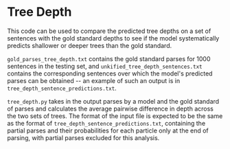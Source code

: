 # Tree Depth

This code can be used to compare the predicted tree depths on a set of sentences 
with the gold standard depths to see if the model systematically predicts shallower 
or deeper trees than the gold standard.

`gold_parses_tree_depth.txt` contains the gold standard parses for 1000 sentences in the testing set, 
and `unkified_tree_depth_sentences.txt` contains the corresponding sentences over which the model's predicted 
parses can be obtained -- an example of such an output is in `tree_depth_sentence_predictions.txt`. 

`tree_depth.py` takes in the output parses by a model and the gold standard of parses and calculates the 
average pairwise difference in depth across the two sets of trees. The format of the input file is expected to be 
the same as the format of `tree_depth_sentence_predictions.txt`, containing the partial parses and their 
probabilities for each particle only at the end of parsing, with partial parses excluded for this analysis. 


